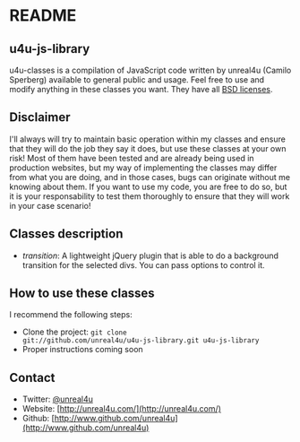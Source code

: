 README
==============

u4u-js-library
--------------

u4u-classes is a compilation of JavaScript code written by unreal4u (Camilo Sperberg) available to general public and
usage. Feel free to use and modify anything in these classes you want. They have all 
[BSD licenses](http://en.wikipedia.org/wiki/BSD_licenses).

Disclaimer
--------------

I'll always will try to maintain basic operation within my classes and ensure that they will do the job they say it does,
but use these classes at your own risk! Most of them have been tested and are already being used in production websites,
but my way of implementing the classes may differ from what you are doing, and in those cases, bugs can originate
without me knowing about them. If you want to use my code, you are free to do so, but it is your responsability to test
them thoroughly to ensure that they will work in your case scenario!

Classes description
--------------

* *transition*: A lightweight jQuery plugin that is able to do a background transition for the selected divs. You can
  pass options to control it.

How to use these classes
--------------

I recommend the following steps: 
* Clone the project: <code>git clone git://github.com/unreal4u/u4u-js-library.git u4u-js-library</code>
* Proper instructions coming soon

Contact
--------------

* Twitter: [@unreal4u](http://twitter.com/unreal4u)
* Website: [http://unreal4u.com/](http://unreal4u.com/)
* Github:  [http://www.github.com/unreal4u](http://www.github.com/unreal4u)

